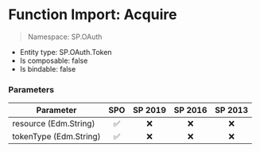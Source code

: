 # Function Import: Acquire

> Namespace: SP.OAuth

- Entity type: SP.OAuth.Token
- Is composable: false
- Is bindable: false

### Parameters

Parameter | SPO | SP 2019 | SP 2016 | SP 2013
----------|:---:|:-------:|:-------:|:-------:
resource (Edm.String) | ✅ | ❌ | ❌ | ❌
tokenType (Edm.String) | ✅ | ❌ | ❌ | ❌
